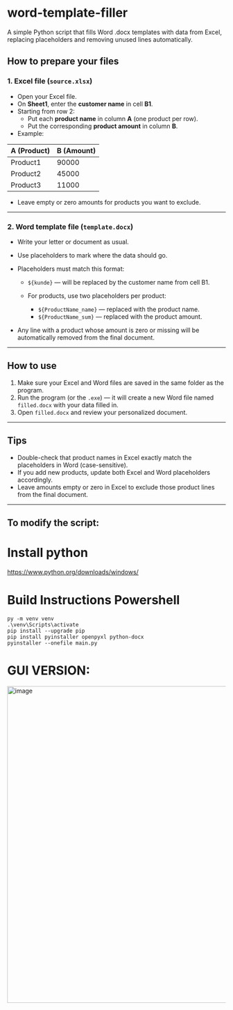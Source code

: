 # word-template-filler
A simple Python script that fills Word .docx templates with data from Excel, replacing placeholders and removing unused lines automatically.


## How to prepare your files

### 1. Excel file (`source.xlsx`)

- Open your Excel file.
- On **Sheet1**, enter the **customer name** in cell **B1**.
- Starting from row 2:
  - Put each **product name** in column **A** (one product per row).
  - Put the corresponding **product amount** in column **B**.
- Example:

| A (Product) | B (Amount) |
|-------------|------------|
| Product1    | 90000      |
| Product2    | 45000      |
| Product3    | 11000      |

- Leave empty or zero amounts for products you want to exclude.

---

### 2. Word template file (`template.docx`)

- Write your letter or document as usual.
- Use placeholders to mark where the data should go.
- Placeholders must match this format:

  - `${kunde}` — will be replaced by the customer name from cell B1.
  - For products, use two placeholders per product:

    - `${ProductName_name}` — replaced with the product name.
    - `${ProductName_sum}` — replaced with the product amount.




- Any line with a product whose amount is zero or missing will be automatically removed from the final document.

---

## How to use

1. Make sure your Excel and Word files are saved in the same folder as the program.
2. Run the program (or the `.exe`) — it will create a new Word file named `filled.docx` with your data filled in.
3. Open `filled.docx` and review your personalized document.

---

## Tips

- Double-check that product names in Excel exactly match the placeholders in Word (case-sensitive).
- If you add new products, update both Excel and Word placeholders accordingly.
- Leave amounts empty or zero in Excel to exclude those product lines from the final document.

---




## To modify the script:

# Install python
https://www.python.org/downloads/windows/

# Build Instructions Powershell
```
py -m venv venv
.\venv\Scripts\activate
pip install --upgrade pip
pip install pyinstaller openpyxl python-docx
pyinstaller --onefile main.py
```




# GUI VERSION:
<img width="853" height="728" alt="image" src="https://github.com/user-attachments/assets/c25304ec-3f8e-46f2-9026-d867a698ce2a" />

